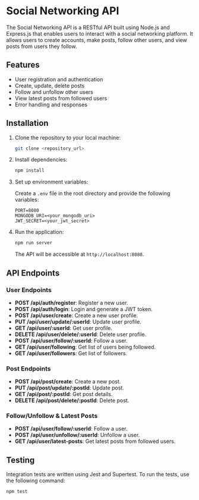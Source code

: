 # Social Networking API

The Social Networking API is a RESTful API built using Node.js and Express.js that enables users to interact with a social networking platform. It allows users to create accounts, make posts, follow other users, and view posts from users they follow.

## Features

- User registration and authentication
- Create, update, delete posts
- Follow and unfollow other users
- View latest posts from followed users
- Error handling and responses

## Installation

1. Clone the repository to your local machine:

    ```bash
    git clone <repository_url>
    ```

2. Install dependencies:

    ```bash
    npm install
    ```

3. Set up environment variables:

    Create a `.env` file in the root directory and provide the following variables:

    ```dotenv
    PORT=8080
    MONGODB_URI=<your_mongodb_uri>
    JWT_SECRET=<your_jwt_secret>
    ```

4. Run the application:

    ```bash
    npm run server
    ```

    The API will be accessible at `http://localhost:8080`.

## API Endpoints

### User Endpoints

- **POST /api/auth/register**: Register a new user.
- **POST /api/auth/login**: Login and generate a JWT token.
- **POST /api/user/create**: Create a new user profile.
- **PUT /api/user/update/:userId**: Update user profile.
- **GET /api/user/:userId**: Get user profile.
- **DELETE /api/user/delete/:userId**: Delete user profile.
- **POST /api/user/follow/:userId**: Follow a user.
- **GET /api/user/following**: Get list of users being followed.
- **GET /api/user/followers**: Get list of followers.

### Post Endpoints

- **POST /api/post/create**: Create a new post.
- **PUT /api/post/update/:postId**: Update post.
- **GET /api/post/:postId**: Get post details.
- **DELETE /api/post/delete/:postId**: Delete post.

### Follow/Unfollow & Latest Posts

- **POST /api/user/follow/:userId**: Follow a user.
- **POST /api/user/unfollow/:userId**: Unfollow a user.
- **GET /api/user/latest-posts**: Get latest posts from followed users.

## Testing

Integration tests are written using Jest and Supertest. To run the tests, use the following command:

```bash
npm test
